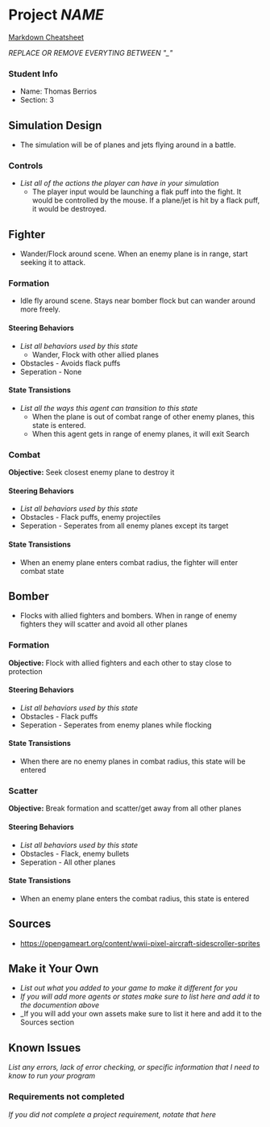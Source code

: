# Project _NAME_

[Markdown Cheatsheet](https://github.com/adam-p/markdown-here/wiki/Markdown-Here-Cheatsheet)

_REPLACE OR REMOVE EVERYTING BETWEEN "\_"_

### Student Info

-   Name: Thomas Berrios
-   Section: 3

## Simulation Design

 - The simulation will be of planes and jets flying around in a battle.

### Controls

-   _List all of the actions the player can have in your simulation_
      - The player input would be launching a flak puff into the fight. It would be controlled by the mouse. If a plane/jet is hit by a flack puff, it would be destroyed.

## Fighter

   - Wander/Flock around scene. When an enemy plane is in range, start seeking it to attack.

### Formation

   - Idle fly around scene. Stays near bomber flock but can wander around more freely.

#### Steering Behaviors

- _List all behaviors used by this state_
   - Wander, Flock with other allied planes
- Obstacles - Avoids flack puffs
- Seperation - None
   
#### State Transistions

- _List all the ways this agent can transition to this state_
   - When the plane is out of combat range of other enemy planes, this state is entered.
   - When this agent gets in range of enemy planes, it will exit Search
   
### Combat

**Objective:** Seek closest enemy plane to destroy it

#### Steering Behaviors

- _List all behaviors used by this state_
- Obstacles - Flack puffs, enemy projectiles
- Seperation - Seperates from all enemy planes except its target
   
#### State Transistions

   - When an enemy plane enters combat radius, the fighter will enter combat state

## Bomber

   - Flocks with allied fighters and bombers. When in range of enemy fighters they will scatter and avoid all other planes

### Formation

**Objective:** Flock with allied fighters and each other to stay close to protection

#### Steering Behaviors

   - _List all behaviors used by this state_
   - Obstacles - Flack puffs
   - Seperation - Seperates from enemy planes while flocking
   
#### State Transistions

   - When there are no enemy planes in combat radius, this state will be entered
   
### Scatter

**Objective:** Break formation and scatter/get away from all other planes

#### Steering Behaviors

   - _List all behaviors used by this state_
   - Obstacles - Flack, enemy bullets
   - Seperation - All other planes
   
#### State Transistions

   - When an enemy plane enters the combat radius, this state is entered

## Sources

   - https://opengameart.org/content/wwii-pixel-aircraft-sidescroller-sprites

## Make it Your Own

- _List out what you added to your game to make it different for you_
- _If you will add more agents or states make sure to list here and add it to the documention above_
- _If you will add your own assets make sure to list it here and add it to the Sources section

## Known Issues

_List any errors, lack of error checking, or specific information that I need to know to run your program_

### Requirements not completed

_If you did not complete a project requirement, notate that here_

